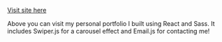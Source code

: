 [Visit site here](https://abdulkadri.github.io/personal-portfolio/)

Above you can visit my personal portfolio I built using React and Sass.
It includes Swiper.js for a carousel effect and Email.js for contacting me!
